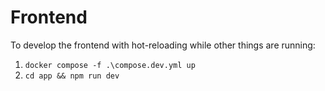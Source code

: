 # Frontend

To develop the frontend with hot-reloading while other things are running:
1. `docker compose -f .\compose.dev.yml up`
2. `cd app && npm run dev`
